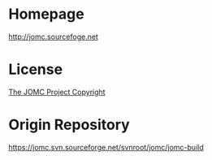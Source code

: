 Homepage
========
<http://jomc.sourcefoge.net>

License
=======
[The JOMC Project Copyright](http://jomc.sourceforge.net/LICENSE.txt)

Origin Repository
=================
<https://jomc.svn.sourceforge.net/svnroot/jomc/jomc-build>

